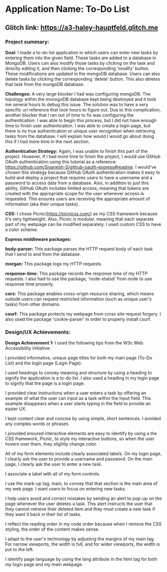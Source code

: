 # Application Name: To-Do List

## Glitch link: https://a3-haley-hauptfeld.glitch.me

### Project summary:

**Goal:** I made a to-do list application in which users can enter new tasks by entering them into the given field. These tasks are added to a database in MongoDB. Users can also modify those tasks by clicking on the task and directly editing it, and then clicking the corresponding 'modify' button. These modifications are updated in the mongoDB database. Users can also delete tasks by clicking the corresponding 'delete' button. This also deletes that task from the mongoDB database.

**Challenges:** A very large blocker I had was configuring mongoDB. The topology within the monogoDB database kept being destroyed and it took me several hours to debug this issue. The solution was to have a very specific uri reference that took hours to figure out. Due to this complication, another blocker that I ran out of time to fix was configuring the authentication. I was able to begin this process, but I did not have enough time to finish user authentication. I was able to create a login page, but there is no true authentication or unique user recognition when retrieving tasks from the database. I will explain how would I would go about doing this if I had more time in the next section.

**Authentication Strategy:** Again, I was unable to finish this part of the project. However, if I had more time to finish the project, I would use GitHub OAuth authentication using this tutorial as a reference: https://github.com/Sivanesh-S/github-oauth-express#readme. I would've chosen this strategy because GitHub OAuth authentication makes it easy to build and deploy a project that requires users to have a username and a password to access data from a database. Also, in addition to just this ability, GitHub OAuth includes limited access, meaning that tokens are created with the appropriate scope for the user whenever access is requested. This ensures users are receiving the appropriate amount of information (aka their unique tasks).
 
**CSS:** I chose Picnic(https://picnicss.com/) as my CSS framework because it's very lightweight. Also, Picnic is modular, meaning that each separate part of my webpage can be modified separately. I used custom CSS to have a color scheme.

**Express middleware packages:**

**body-parser:** This package parses the HTTP request body of each task that I send to and from the database.

**morgan:** This package logs my HTTP requests.

**response-time:** This package records the response time of my HTTP requests. I also had to use the package, 'node-statsd' from node to use response time properly.

**cors:** This package enables cross-origin resource sharing, which means outside users can request restricted information (such as unique user's tasks) from other domains.

**csurf:** This package protects my webpage from cross site request forgery. I also used the package 'cookie-parser' in order to properly install csurf.

### Design/UX Achievements:

**Design Achievement 1:** I used the following tips from the W3c Web Accessibility Initiative:

I provided informative, unique page titles for both my main page (To-Do List) and the login page (Login Page).

I used headings to convey meaning and structure by using a heading to signify the application is a to-do list. I also used a heading in my login page to signify that the page is a login page.

I provided clear instructions when a user enters a task by offering an example of what the user can input as a task within the input field. This example disappears when a user starts typing in the field to provide an easier UX.

I kept content clear and concise by using simple, short sentences. I avoided any complex words or phrases.

I provided ensured interactive elements are easy to identify by using a the CSS framework, Picnic, to style my interactive buttons, so when the user hovers over them, they slightly change color.

All of my form elements include clearly associated labels. On my login page, I clearly ask the user to provide a username and password. On the main page, I clearly ask the user to enter a new task.

I associate a label with all of my form controls.

I use the mark-up tag, main, to convey that that section is the main area of my web page. I want users to focus on entering new tasks.
 
I help users avoid and correct mistakes by sending an alert to pop-up on the page whenever the user deletes a task. This alert instructs the user that they cannot retrieve their deleted item and they must create a new task if they want it back in their list of tasks.

I reflect the reading order in my code order because when I remove the CSS styling, the order of the content makes sense.

I adapt to the user's technology by adjusting the margins of my main tag. For narrow viewports, the width is full, and for wider viewports, the width is put to the left.

I identify page language by using the lang attribute in the html tag for both my login page and my main webpage.
